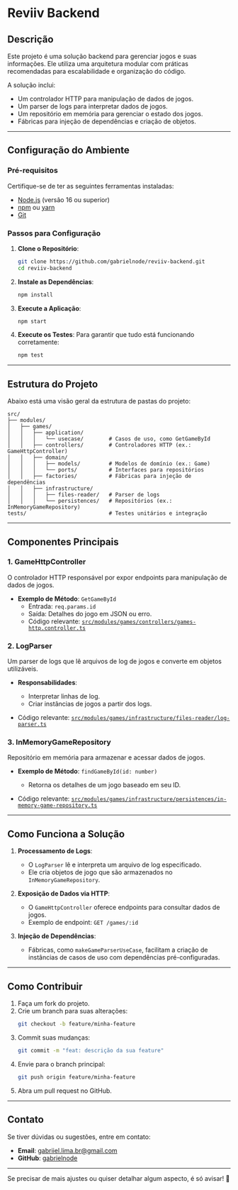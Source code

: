 # **Reviiv Backend**

## **Descrição**

Este projeto é uma solução backend para gerenciar jogos e suas informações. Ele utiliza uma arquitetura modular com práticas recomendadas para escalabilidade e organização do código.

A solução inclui:

- Um controlador HTTP para manipulação de dados de jogos.
- Um parser de logs para interpretar dados de jogos.
- Um repositório em memória para gerenciar o estado dos jogos.
- Fábricas para injeção de dependências e criação de objetos.

---

## **Configuração do Ambiente**

### **Pré-requisitos**

Certifique-se de ter as seguintes ferramentas instaladas:

- [Node.js](https://nodejs.org/) (versão 16 ou superior)
- [npm](https://www.npmjs.com/) ou [yarn](https://yarnpkg.com/)
- [Git](https://git-scm.com/)

### **Passos para Configuração**

1. **Clone o Repositório**:

   ```bash
   git clone https://github.com/gabrielnode/reviiv-backend.git
   cd reviiv-backend
   ```

2. **Instale as Dependências**:

   ```bash
   npm install
   ```

3. **Execute a Aplicação**:

   ```bash
   npm start
   ```

4. **Execute os Testes**:
   Para garantir que tudo está funcionando corretamente:
   ```bash
   npm test
   ```

---

## **Estrutura do Projeto**

Abaixo está uma visão geral da estrutura de pastas do projeto:

```
src/
├── modules/
│   ├── games/
│   │   ├── application/
│   │   │   └── usecase/        # Casos de uso, como GetGameById
│   │   ├── controllers/        # Controladores HTTP (ex.: GameHttpController)
│   │   ├── domain/
│   │   │   ├── models/         # Modelos de domínio (ex.: Game)
│   │   │   └── ports/          # Interfaces para repositórios
│   │   ├── factories/          # Fábricas para injeção de dependências
│   │   ├── infrastructure/
│   │   │   ├── files-reader/   # Parser de logs
│   │   │   └── persistences/   # Repositórios (ex.: InMemoryGameRepository)
tests/                          # Testes unitários e integração
```

---

## **Componentes Principais**

### **1. GameHttpController**

O controlador HTTP responsável por expor endpoints para manipulação de dados de jogos.

- **Exemplo de Método**: `GetGameById`
  - Entrada: `req.params.id`
  - Saída: Detalhes do jogo em JSON ou erro.
  - Código relevante: [`src/modules/games/controllers/games-http.controller.ts`](src/modules/games/controllers/games-http.controller.ts)

### **2. LogParser**

Um parser de logs que lê arquivos de log de jogos e converte em objetos utilizáveis.

- **Responsabilidades**:

  - Interpretar linhas de log.
  - Criar instâncias de jogos a partir dos logs.

- Código relevante: [`src/modules/games/infrastructure/files-reader/log-parser.ts`](src/modules/games/infrastructure/files-reader/log-parser.ts)

### **3. InMemoryGameRepository**

Repositório em memória para armazenar e acessar dados de jogos.

- **Exemplo de Método**: `findGameById(id: number)`

  - Retorna os detalhes de um jogo baseado em seu ID.

- Código relevante: [`src/modules/games/infrastructure/persistences/in-memory-game-repository.ts`](src/modules/games/infrastructure/persistences/in-memory-game-repository.ts)

---

## **Como Funciona a Solução**

1. **Processamento de Logs**:

   - O `LogParser` lê e interpreta um arquivo de log especificado.
   - Ele cria objetos de jogo que são armazenados no `InMemoryGameRepository`.

2. **Exposição de Dados via HTTP**:

   - O `GameHttpController` oferece endpoints para consultar dados de jogos.
   - Exemplo de endpoint: `GET /games/:id`

3. **Injeção de Dependências**:
   - Fábricas, como `makeGameParserUseCase`, facilitam a criação de instâncias de casos de uso com dependências pré-configuradas.

---

## **Como Contribuir**

1. Faça um fork do projeto.
2. Crie um branch para suas alterações:
   ```bash
   git checkout -b feature/minha-feature
   ```
3. Commit suas mudanças:
   ```bash
   git commit -m "feat: descrição da sua feature"
   ```
4. Envie para o branch principal:
   ```bash
   git push origin feature/minha-feature
   ```
5. Abra um pull request no GitHub.

---

## **Contato**

Se tiver dúvidas ou sugestões, entre em contato:

- **Email**: gabriiel.lima.br@gmail.com
- **GitHub**: [gabrielnode](https://github.com/gabrielnode)

---

Se precisar de mais ajustes ou quiser detalhar algum aspecto, é só avisar! 🚀
